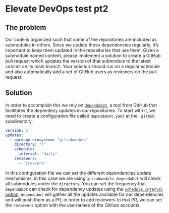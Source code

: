 # Elevate DevOps test pt2

## The problem

Our code is organized such that some of the repositories are included as submodules in others. Since we update these dependencies regularly, it’s important to keep them updated in the
repositories that use them.
Given a submodule named content, please implement a solution to create a GitHub pull request which updates the version of that submodule to the latest commit on its main branch. Your solution should run on a regular schedule and also automatically add a set of GitHub users
as reviewers on the pull request.

## Solution

In order to accomplish this we rely on [`dependabot`](https://github.com/dependabot), a tool from GitHub that facilitates the dependecy updates in our repositories. To start with it, we need to create a configuration file called `dependabot.yaml` at the `.github` subdirectory.

```yaml
version: 2
updates:
  - package-ecosystem: "gitsubmodule"
    directory: "/"
    schedule:
      interval: "daily"
    reviewers:
      - "crosvera"
```

In this configuration file we can set the different dependencies update mechanisms, in this case we are using `gitsubmodule`. `dependabot` will check all submodules under the `directory`. You can set the frequency that `dependabot` can check for dependency updates using the [`schedule.interval` option](https://docs.github.com/en/code-security/dependabot/dependabot-version-updates/configuration-options-for-the-dependabot.yml-file#scheduleinterval). `dependabot` will gather all the updates available for our dependencies and will push them as a PR, in order to add reviewers to that PR, we can set the `reviewers` option with the usernames of the GitHub accounts.